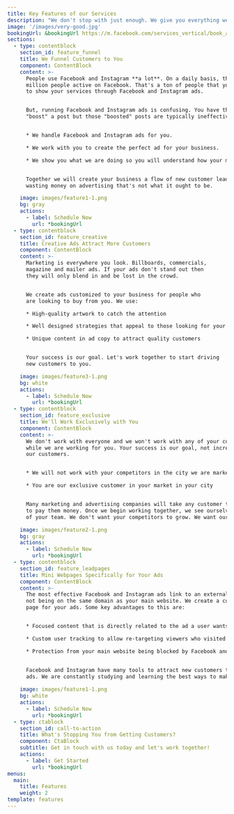 ```yaml
---
title: Key Features of our Services
description: "We don't stop with just enough. We give you everything we have."
image: '/images/very-good.jpg'
bookingUrl: &bookingUrl https://m.facebook.com/services_vertical/book_appointment/?page_id=1042711662596982&referrer=primary_cta&referrer_surface=page
sections:
  - type: contentblock
    section_id: feature_funnel
    title: We Funnel Customers to You
    component: ContentBlock
    content: >-
      People use Facebook and Instagram **a lot**. On a daily basis, there are more than 1.62
      million people active on Facebook. That's a ton of people that you have the ability
      to show your services through Facebook and Instagram ads.


      But, running Facebook and Instagram ads is confusing. You have the ability to easily
      "boost" a post but those "boosted" posts are typically ineffective and a waste of money.  


      * We handle Facebook and Instagram ads for you.

      * We work with you to create the perfect ad for your business.

      * We show you what we are doing so you will understand how your money is being spent.  


      Together we will create your business a flow of new customer leads and you can stop
      wasting money on advertising that's not what it ought to be.

    image: images/feature1-1.png
    bg: gray
    actions:
      - label: Schedule Now
        url: *bookingUrl
  - type: contentblock
    section_id: feature_creative
    title: Creative Ads Attract More Customers
    component: ContentBlock
    content: >-
      Marketing is everywhere you look. Billboards, commercials,
      magazine and mailer ads. If your ads don't stand out then
      they will only blend in and be lost in the crowd.


      We create ads customized to your business for people who
      are looking to buy from you. We use:

      * High-quality artwork to catch the attention

      * Well designed strategies that appeal to those looking for your services

      * Unique content in ad copy to attract quality customers


      Your success is our goal. Let's work together to start driving
      new customers to you.

    image: images/feature3-1.png
    bg: white
    actions:
      - label: Schedule Now
        url: *bookingUrl
  - type: contentblock
    section_id: feature_exclusive
    title: We'll Work Exclusively with You
    component: ContentBlock
    content: >-
      We don't work with everyone and we won't work with any of your competitors
      while we are working for you. Your success is our goal, not increasing
      our customers.


      * We will not work with your competitors in the city we are marketing for you

      * You are our exclusive customer in your market in your city


      Many marketing and advertising companies will take any customer that is willing
      to pay them money. Once we begin working together, we see ourselves as a part
      of your team. We don't want your competitors to grow. We want our team to grow.

    image: images/feature2-1.png
    bg: gray
    actions:
      - label: Schedule Now
        url: *bookingUrl
  - type: contentblock
    section_id: feature_leadpages
    title: Mini Webpages Specifically for Your Ads
    component: ContentBlock
    content: >-
      The most effective Facebook and Instagram ads link to an external landing page
      not being on the same domain as your main website. We create a custom landing
      page for your ads. Some key advantages to this are:


      * Focused content that is directly related to the ad a user wants more information about

      * Custom user tracking to allow re-targeting viewers who visited your ad but did not take action

      * Protection from your main website being blocked by Facebook and Instagram if they decided


      Facebook and Instagram have many tools to attract new customers to your business through
      ads. We are constantly studying and learning the best ways to make your ads more effective.
      
    image: images/feature1-1.png
    bg: white
    actions:
      - label: Schedule Now
        url: *bookingUrl
  - type: ctablock
    section_id: call-to-action
    title: What's Stopping You from Getting Customers?
    component: CtaBlock
    subtitle: Get in touch with us today and let's work together!
    actions:
      - label: Get Started
        url: *bookingUrl
menus:
  main:
    title: Features
    weight: 2
template: features
---
```

